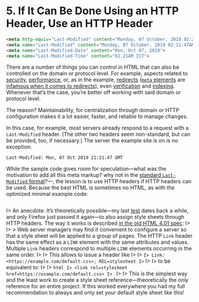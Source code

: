 # 5. If It Can Be Done Using an HTTP Header, Use an HTTP Header

```html
<meta http-equiv="Last-Modified" content="Monday, 07 October, 2019 02:21:47AM">
<meta name="Last-Modified" content="Monday, 07 October, 2019 02:21:47AM">
<meta name="Last-Modified-Date" content="Mon, Oct 07, 2019">
<meta name="Last-Modified-Time" content="02.21AM IST">
```

There are a number of things you can control in HTML that can also be controlled on the domain or protocol level. For example, aspects related to [security](https://developer.mozilla.org/en-US/docs/Web/HTTP/Headers/Content-Security-Policy), [performance](http://cristian.sulea.net/blog/disable-browser-caching-with-meta-html-tags/), or, as in the example, [redirects](https://developer.mozilla.org/en-US/docs/Web/HTTP/Redirections) ([`meta` elements](https://html.spec.whatwg.org/multipage/semantics.html#the-meta-element) are [infamous when it comes to redirects](https://help.ahrefs.com/en/articles/2433739-what-is-meta-refresh-redirect-and-why-is-it-considered-a-critical-issue)), even [verification](https://support.google.com/webmasters/answer/9008080) and [indexing](https://support.google.com/webmasters/answer/93710). Whenever that’s the case, you’re better off working with said domain or protocol level.

The reason? Maintainability, for centralization through domain or HTTP configuration makes it a lot easier, faster, and reliable to manage changes.

In this case, for example, most servers already respond to a request with a `Last-Modified` header. (The other two headers seem non-standard, but can be provided, too, if necessary.) The server the example site is on is no exception:

```
Last-Modified: Mon, 07 Oct 2019 21:21:47 GMT
```

While the sample code gives room for speculation—what was the motivation to add all this meta markup? why not in the [standard `Last-Modified` format](https://developer.mozilla.org/en-US/docs/Web/HTTP/Headers/Last-Modified)?—, the lesson is to use HTTP headers if HTTP headers can be used. Because the best HTML is sometimes no HTML, as with the optimized minimal example code:

```html
```

I> An anecdote: It’s theoretically possible—my last [test](https://hell.meiert.org/core/php/link.php) dates back a while, and only Firefox just passed it again—to also assign style sheets through HTTP headers. The way it works is described [in the old HTML 4.01 spec](https://www.w3.org/TR/html401/present/styles.html#h-14.6):
I>
I> > Web server managers may find it convenient to configure a server so that a style sheet will be applied to a group of pages. The HTTP `Link` header has the same effect as a `LINK` element with the same attributes and values. Multiple `Link` headers correspond to multiple `LINK` elements occurring in the same order.
I>
I> This allows to issue a header like
I>
I> ```
I> Link: <https://example.com/default.css>; REL=stylesheet
I> ```
I>
I> to be equivalent to:
I>
I> ```html
I> <link rel=stylesheet href=https://example.com/default.css>
I> ```
I>
I> This is the simplest way and the least work to create a style sheet reference—theoretically the _only_ reference for an entire project. If this worked everywhere you had my full recommendation to always and only set your default style sheet like this!